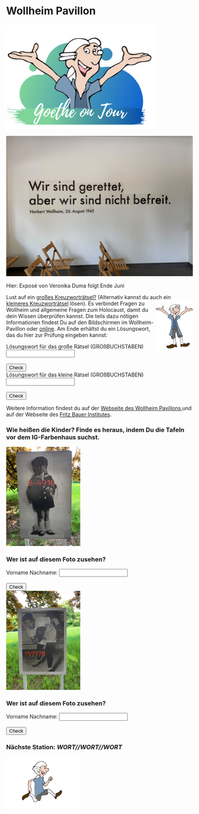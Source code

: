 # Wollheim Pavillon
<p class="aligncenter">
    <img src="Logo.png" alt="centered image" width="400" />
</p>
<img src="Wollheim_Bild1.jpg" width="600">

Hier: Exposé von Veronika Duma folgt Ende Juni

Lust auf ein [großes Kreuzworträtsel?](https://www.xwords-generator.de/de/solve/dshbk) (Alternativ kannst du auch ein [kleineres Kreuzworträtsel](https://www.xwords-generator.de/de/solve/7kqan) lösen). <img align="right" src="Pose3_1.svg" width="100"> 
Es verbindet Fragen zu Wollheim und allgemeine Fragen zum Holocaust, damit du dein Wissen überprüfen kannst. Die teils dazu nötigen Informationen findest Du auf den Bildschirmen im Wollheim-Pavillon oder [online](http://www.wollheim-memorial.de/de/home). Am Ende erhältst du ein Lösungswort, das du hier zur Prüfung eingeben kannst:
<form name="f4">
  Lösungswort für das große Rätsel (GROßBUCHSTABEN) <input type="text" name="studentAnswer" size="20">
  <br>
  <br>
  <input type="button" value="Check" onClick="checkAnswers4()">

</form>

<form name="f3">
  Lösungswort für das kleine Rätsel (GROßBUCHSTABEN) <input type="text" name="studentAnswer" size="20">
  <br>
  <br>
  <input type="button" value="Check" onClick="checkAnswers3()">

</form>

Weitere Information findest du auf der [Webseite des Wollheim Pavillons ](http://www.wollheim-memorial.de/de/home)und auf der Webseite des [Fritz Bauer Institutes](https://www.fritz-bauer-institut.de).

### Wie heißen die Kinder? Finde es heraus, indem Du die Tafeln vor dem IG-Farbenhaus suchst.

<img src="Wollheim_Bild2.jpg" width="200">

<h3>Wer ist auf diesem Foto zusehen?</h3>
<form name="f1">
  Vorname Nachname: <input type="text" name="studentAnswer" size="20">
  <br>
  <br>
  <input type="button" value="Check" onClick="checkAnswers1()">

</form>

<img src="Wollheim_Bild3.jpg" width="200">

<h3>Wer ist auf diesem Foto zusehen?</h3>
<form name="f2">
  Vorname Nachname: <input type="text" name="studentAnswer" size="20">
  <br>
  <br>
  <input type="button" value="Check" onClick="checkAnswers2()">

</form>

### Nächste Station: _WORT//WORT//WORT_   
<img src="Pose2.svg" width="200">


<script>
function checkAnswers1() {
// document.$formName.$inputName
  Student_answer = document.f1.studentAnswer.value
  Teacher_answer = "Marcel Ginzig"

  if (Student_answer.length == 0 || Teacher_answer.length == 0) {
    alert("Bitte gebe den Vor- und Nachnamen ein. Achte dabei auf Groß- und Kleinschreibung.");
    return false;
  }

  if (Student_answer == Teacher_answer) {
    alert("Super! Deine Antwort ist korrekt!");
  } else {
    alert("Falsche Antwort. Bitte gebe den Vor- und Nachnamen ein. Achte dabei auf Groß- und Kleinschreibung.");
  }

}

function checkAnswers2() {
// document.$formName.$inputName
  Student_answer = document.f2.studentAnswer.value
  Teacher_answer = "Victor Perez"

  if (Student_answer.length == 0 || Teacher_answer.length == 0) {
    alert("Bitte gebe den Vor- und Nachnamen ein. Achte dabei auf Groß- und Kleinschreibung.");
    return false;
  }

  if (Student_answer == Teacher_answer) {
    alert("Super! Deine Antwort ist korrekt!");
  } else {
    alert("Falsche Antwort. Bitte gebe den Vor- und Nachnamen ein. Achte dabei auf Groß- und Kleinschreibung.");
  }

}
  

function checkAnswers3() {
// document.$formName.$inputName
  Student_answer = document.f3.studentAnswer.value
  Teacher_answer = "ERINNERN"

  if (Student_answer.length == 0 || Teacher_answer.length == 0) {
    alert("Leider keine Übereinstimmung.");
    return false;
  }

  if (Student_answer == Teacher_answer) {
    alert("Super! Du hast das Lösungswort gefunden!");
  } else {
    alert("Leider keine Übereinstimmung.");
  }

}
  
function checkAnswers4() {
// document.$formName.$inputName
  Student_answer = document.f4.studentAnswer.value
  Teacher_answer = "GEDENKEN"

  if (Student_answer.length == 0 || Teacher_answer.length == 0) {
    alert("Leider keine Übereinstimmung.");
    return false;
  }

  if (Student_answer == Teacher_answer) {
    alert("Super! Du hast das Lösungswort gefunden!");
  } else {
    alert("Leider keine Übereinstimmung.");
  }

}
</script>
